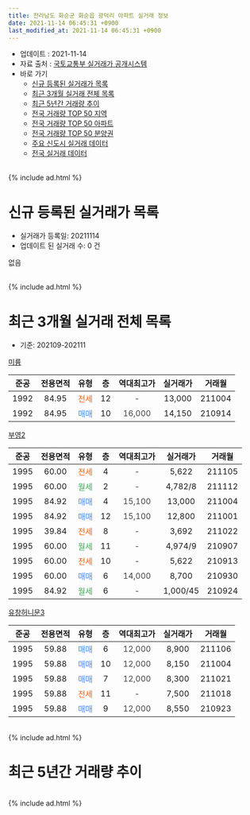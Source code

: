 ```yaml
---
title: 전라남도 화순군 화순읍 광덕리 아파트 실거래 정보
date: 2021-11-14 06:45:31 +0900
last_modified_at: 2021-11-14 06:45:31 +0900
---
```


* 업데이트 : 2021-11-14
* 자료 출처 : [국토교통부 실거래가 공개시스템](http://rt.molit.go.kr)
* 바로 가기
    * [신규 등록된 실거래가 목록](#신규-등록된-실거래가-목록)
    * [최근 3개월 실거래 전체 목록](#최근-3개월-실거래-전체-목록)
    * [최근 5년간 거래량 추이](#최근-5년간-거래량-추이)
    * [전국 거래량 TOP 50 지역](https://inasie.github.io/apt-trade-info/최근-3개월-전국에서-가장-거래가-많이-발생한-지역)
    * [전국 거래량 TOP 50 아파트](https://inasie.github.io/apt-trade-info/최근-3개월-전국에서-가장-거래가-많이-발생한-아파트)
    * [전국 거래량 TOP 50 분양권](https://inasie.github.io/apt-trade-info/최근-3개월-전국에서-가장-거래가-많이-발생한-분양권)
    * [주요 신도시 실거래 데이터](https://inasie.github.io/apt-trade-info/주요-신도시)
    * [전국 실거래 데이터](https://inasie.github.io/apt-trade-info/전국)
<br>
{% include ad.html %}
<br>

# 신규 등록된 실거래가 목록
* 실거래가 등록일: 20211114
* 업데이트 된 실거래 수: 0 건

없음

<br>
{% include ad.html %}
<br>

# 최근 3개월 실거래 전체 목록
* 기준: 202109-202111


[미륭](https://search.naver.com/search.naver?query=%EC%A0%84%EB%9D%BC%EB%82%A8%EB%8F%84+%ED%99%94%EC%88%9C%EA%B5%B0+%ED%99%94%EC%88%9C%EC%9D%8D+%EA%B4%91%EB%8D%95%EB%A6%AC+%EB%AF%B8%EB%A5%AD)

|준공|전용면적|유형|층|역대최고가|실거래가|거래월|
|:---:|:---:|:---:|:---:|:---:|:---:|:---:|
|1992|84.95|<span style="color:#ff5a00">전세</span>|12|<span style="color:#444444">-</span>|13,000|211004|
|1992|84.95|<span style="color:#4285f3">매매</span>|10|<span style="color:#444444">16,000</span>|14,150|210914|

[부영2](https://search.naver.com/search.naver?query=%EC%A0%84%EB%9D%BC%EB%82%A8%EB%8F%84+%ED%99%94%EC%88%9C%EA%B5%B0+%ED%99%94%EC%88%9C%EC%9D%8D+%EA%B4%91%EB%8D%95%EB%A6%AC+%EB%B6%80%EC%98%812)

|준공|전용면적|유형|층|역대최고가|실거래가|거래월|
|:---:|:---:|:---:|:---:|:---:|:---:|:---:|
|1995|60.00|<span style="color:#ff5a00">전세</span>|4|<span style="color:#444444">-</span>|5,622|211105|
|1995|60.00|<span style="color:#34a853">월세</span>|2|<span style="color:#444444">-</span>|4,782/8|211112|
|1995|84.92|<span style="color:#4285f3">매매</span>|4|<span style="color:#444444">15,100</span>|13,000|211004|
|1995|84.92|<span style="color:#4285f3">매매</span>|12|<span style="color:#444444">15,100</span>|12,800|211001|
|1995|39.84|<span style="color:#ff5a00">전세</span>|8|<span style="color:#444444">-</span>|3,692|211022|
|1995|60.00|<span style="color:#34a853">월세</span>|11|<span style="color:#444444">-</span>|4,974/9|210907|
|1995|60.00|<span style="color:#ff5a00">전세</span>|10|<span style="color:#444444">-</span>|5,622|210913|
|1995|60.00|<span style="color:#4285f3">매매</span>|6|<span style="color:#444444">14,000</span>|8,700|210930|
|1995|84.92|<span style="color:#34a853">월세</span>|6|<span style="color:#444444">-</span>|1,000/45|210924|

[유창허니문3](https://search.naver.com/search.naver?query=%EC%A0%84%EB%9D%BC%EB%82%A8%EB%8F%84+%ED%99%94%EC%88%9C%EA%B5%B0+%ED%99%94%EC%88%9C%EC%9D%8D+%EA%B4%91%EB%8D%95%EB%A6%AC+%EC%9C%A0%EC%B0%BD%ED%97%88%EB%8B%88%EB%AC%B83)

|준공|전용면적|유형|층|역대최고가|실거래가|거래월|
|:---:|:---:|:---:|:---:|:---:|:---:|:---:|
|1995|59.88|<span style="color:#4285f3">매매</span>|6|<span style="color:#444444">12,000</span>|8,900|211106|
|1995|59.88|<span style="color:#4285f3">매매</span>|10|<span style="color:#444444">12,000</span>|8,150|211004|
|1995|59.88|<span style="color:#4285f3">매매</span>|7|<span style="color:#444444">12,000</span>|8,300|211021|
|1995|59.88|<span style="color:#ff5a00">전세</span>|11|<span style="color:#444444">-</span>|7,500|211018|
|1995|59.88|<span style="color:#4285f3">매매</span>|9|<span style="color:#444444">12,000</span>|8,550|210923|


<br>
{% include ad.html %}
<br>

# 최근 5년간 거래량 추이


<div style="width:100%;">
    <canvas id="deal_progress" height="200"></canvas>
</div>

<script>
new Chart(document.getElementById("deal_progress"), {
    type: 'line',
    data: {
        labels: ['201611','201612','201701','201702','201703','201704','201705','201706','201707','201708','201709','201710','201711','201712','201801','201802','201803','201804','201805','201806','201807','201808','201809','201810','201811','201812','201901','201902','201903','201904','201905','201906','201907','201908','201909','201910','201911','201912','202001','202002','202003','202004','202005','202006','202007','202008','202009','202010','202011','202012','202101','202102','202103','202104','202105','202106','202107','202108','202109','202110','202111'],
        datasets: [{
            label: '매매',
            pointRadius: 1,
            data: [3, 2, 3, 2, 3, 1, 4, 5, 2, 2, 2, 4, 1, 4, 3, 2, 8, 7, 4, 3, 1, 2, 3, 3, 1, 2, 2, 3, 1, 5, 2, 1, 2, 2, 5, 3, 0, 3, 0, 1, 0, 5, 3, 1, 5, 5, 5, 6, 3, 5, 3, 2, 10, 9, 14, 5, 4, 6, 3, 4, 1],
            borderColor: "rgba(255, 201, 14, 1)",
            backgroundColor: "rgba(255, 201, 14, 0.5)",
            fill: false,
            lineTension: 0
        },{
            label: '전월세',
            pointRadius: 1,
            data: [6, 3, 1, 5, 6, 7, 3, 1, 4, 3, 3, 4, 8, 5, 5, 1, 4, 2, 3, 1, 0, 3, 7, 3, 7, 5, 1, 5, 1, 2, 6, 3, 2, 6, 3, 10, 8, 4, 2, 6, 6, 3, 5, 4, 3, 3, 1, 2, 5, 5, 1, 1, 3, 2, 9, 2, 1, 1, 3, 3, 2],
            borderColor: "rgba(0, 141, 185, 1)",
            backgroundColor: "rgba(0, 141, 185, 0.5)",
            fill: false,
            lineTension: 0
        }
        ]
    },
    options: {
        responsive: true,
        title: {
            display: false
        },
        tooltips: {
            mode: 'index',
            intersect: false
        },
        hover: {
            mode: 'nearest',
            intersect: true
        },
        scales: {
            xAxes: [{
                display: true,
                scaleLabel: {
                    display: true,
                    labelString: '년/월'
                }
            }],
            yAxes: [{
                display: true,
                ticks: {
                    suggestedMin: 0,
                },
                scaleLabel: {
                    display: true,
                    labelString: '실거래 수'
                }
            }]
        }
    }
});

</script>


<br>
{% include ad.html %}
<br>

